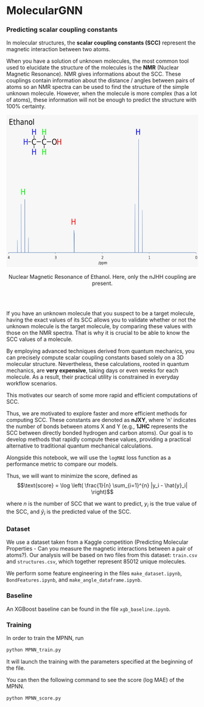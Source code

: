 # MolecularGNN

### Predicting scalar coupling constants

In molecular structures, the **scalar coupling constants (SCC)** represent the magnetic interaction between two atoms.

When you have a solution of unknown molecules, the most common tool used to elucidate the structure of the molecules is the **NMR** (Nuclear Magnetic Resonance). NMR gives informations about the SCC. These couplings contain information about the distance / angles between pairs of atoms so an NMR spectra can be used to find the structure of the simple unknown molecule. However, when the molecule is more complex (has a lot of atoms), these information will not be enough to predict the structure with 100% certainty.

<div style="text-align:center">
    <img src="images/NMR.jpeg" alt="NMR" style="width:600px;height:400px;">
    <p style="text-align: center;">Nuclear Magnetic Resonance of Ethanol. Here, only the nJHH coupling are present.</p>
</div>

<br/><br/> 

If you have an unknown molecule that you suspect to be a target molecule, having the exact values of its SCC allows you to validate whether or not the unknown molecule is the target molecule, by comparing these values with those on the NMR spectra. That is why it is crucial to be able to know the SCC values of a molecule.

By employing advanced techniques derived from quantum mechanics, you can precisely compute scalar coupling constants based solely on a 3D molecular structure. Nevertheless, these calculations, rooted in quantum mechanics, are **very expensive**, taking days or even weeks for each molecule. As a result, their practical utility is constrained in everyday workflow scenarios.

This motivates our search of some more rapid and efficient computations of SCC.

Thus, we are motivated to explore faster and more efficient methods for computing SCC. These constants are denoted as **nJXY**, where 'n' indicates the number of bonds between atoms X and Y (e.g., **1JHC** represents the SCC between directly bonded hydrogen and carbon atoms). Our goal is to develop methods that rapidly compute these values, providing a practical alternative to traditional quantum mechanical calculations.

Alongside this notebook, we will use the $\texttt{logMAE}$ loss function as a performance metric to compare our models.

Thus, we will want to minimize the score, defined as $$\text{score} = \log \left( \frac{1}{n} \sum_{i=1}^{n} |y_i - \hat{y}_i| \right)$$

where $n$ is the number of SCC that we want to predict, $y_i$ is the true value of the SCC, and $\hat{y}_i$ is the predicted value of the SCC.

### Dataset 

We use a dataset taken from a Kaggle competition (Predicting Molecular Properties - Can you measure the magnetic interactions between a pair of atoms?). Our analysis will be based on two files from this dataset: $\texttt{train.csv}$ and $\texttt{structures.csv}$, which together represent 85012 unique molecules.

We perform some feature engineering in the files $\texttt{make\_dataset.ipynb}$, $\texttt{BondFeatures.ipynb}$, and $\texttt{make\_angle\_dataframe.ipynb}$.

### Baseline 

An XGBoost baseline can be found in the file  $\texttt{xgb\_baseline.ipynb}$.

### Training 

In order to train the MPNN, run 

```bash
python MPNN_train.py
```

It will launch the training with the parameters specified at the beginning of the file.

You can then the following command to see the score (log MAE) of the MPNN.

```bash
python MPNN_score.py
```

